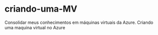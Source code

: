 # criando-uma-MV
Consolidar meus conhecimentos em máquinas virtuais da Azure. Criando uma maquina virtual no Azure
